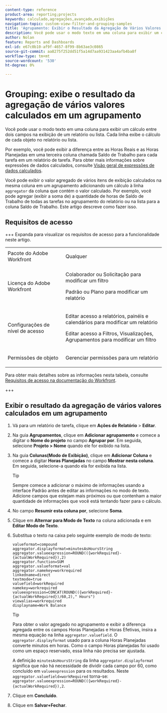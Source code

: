 ```yaml
---
content-type: reference
product-area: reporting;projects
keywords: calculado,agregações,avançado,exibições
navigation-topic: custom-view-filter-and-grouping-samples
title: 'Agrupamento: Exibir o Resultado da Agregação de Vários Valores Calculados em um Agrupamento'
description: Você pode usar o modo texto em uma coluna para exibir um cálculo entre dois campos na exibição de um relatório ou lista. Cada linha exibe o cálculo de cada objeto no relatório ou lista.
author: Nolan
feature: Reports and Dashboards
exl-id: e67c0b10-af9f-4657-8f99-8b63ae3c0865
source-git-commit: aa8275f252dd51f5a14d7aa931423aa4afb4ba8f
workflow-type: tm+mt
source-wordcount: '530'
ht-degree: 0%

---
```


# Grouping: exibe o resultado da agregação de vários valores calculados em um agrupamento

<!--Audited: 10/2024-->

Você pode usar o modo texto em uma coluna para exibir um cálculo entre dois campos na exibição de um relatório ou lista. Cada linha exibe o cálculo de cada objeto no relatório ou lista.

Por exemplo, você pode exibir a diferença entre as Horas Reais e as Horas Planejadas em uma terceira coluna chamada Saldo de Trabalho para cada tarefa em um relatório de tarefa. Para obter mais informações sobre expressões de dados calculados, consulte [Visão geral de expressões de dados calculados](../../../reports-and-dashboards/reports/calc-cstm-data-reports/calculated-data-expressions.md).

Você pode exibir o valor agregado de vários itens de exibição calculados na mesma coluna em um agrupamento adicionando um cálculo à linha `aggregator` da coluna que contém o valor calculado. Por exemplo, você pode agregar (exibir a soma de) a quantidade de horas de Saldo de Trabalho de todas as tarefas no agrupamento do relatório ou na lista para a coluna Saldo de Trabalho. Este artigo descreve como fazer isso.

## Requisitos de acesso

+++ Expanda para visualizar os requisitos de acesso para a funcionalidade neste artigo. 

<table style="table-layout:auto"> 
 <col> 
 <col> 
 <tbody> 
  <tr> 
   <td role="rowheader">Pacote do Adobe Workfront</td> 
   <td> <p>Qualquer</p> </td> 
  </tr> 
  <tr> 
   <td role="rowheader">Licença do Adobe Workfront</td> 
   <td> 
   <p>Colaborador ou Solicitação para modificar um filtro </p>
   <p>Padrão ou Plano para modificar um relatório</p>
  </tr> 
  <tr> 
   <td role="rowheader">Configurações de nível de acesso</td> 
   <td> <p>Editar acesso a relatórios, painéis e calendários para modificar um relatório</p> <p>Editar acesso a Filtros, Visualizações, Agrupamentos para modificar um filtro</p> </td> 
  </tr> 
  <tr> 
   <td role="rowheader">Permissões de objeto</td> 
   <td> <p>Gerenciar permissões para um relatório</p>  </td> 
  </tr> 
 </tbody> 
</table>

Para obter mais detalhes sobre as informações nesta tabela, consulte [Requisitos de acesso na documentação do Workfront](/help/quicksilver/administration-and-setup/add-users/access-levels-and-object-permissions/access-level-requirements-in-documentation.md).

+++

## Exibir o resultado da agregação de vários valores calculados em um agrupamento

1. Vá para um relatório de tarefa, clique em **Ações de Relatório** > **Editar**.
1. Na guia **Agrupamentos**, clique em **Adicionar agrupamento** e comece a digitar o **Nome do projeto** no campo **Agrupar por**. Em seguida, selecione **Projeto > Nome** quando ele for exibido na lista.

1. Na guia **Colunas(Modo de Exibição)**, clique em **Adicionar Coluna** e comece a digitar **Horas Planejadas** no campo **Mostrar nesta coluna**. Em seguida, selecione-a quando ela for exibida na lista.

   >[!TIP]
   >
   >Sempre comece a adicionar o máximo de informações usando a interface Padrão antes de editar as informações no modo de texto. Adicione campos que estejam mais próximos ou que contenham a maior quantidade de informações que você está tentando fazer para o cálculo.

1. No campo **Resumir esta coluna por**, selecione **Soma**.
1. Clique em **Alternar para Modo de Texto** na coluna adicionada e em **Editar Modo de Texto**.
1. Substitua o texto na caixa pelo seguinte exemplo de modo de texto:

   ```
   valueformat=compound
   aggregator.displayformat=minutesAsHoursString
   aggregator.valueexpression=ROUND(({workRequired}-{actualWorkRequired}),2)
   aggregator.function=SUM
   aggregator.valueformat=val
   aggregator.namekey=workrequired
   linkedname=direct
   textmode=true
   valuefield=workRequired
   namekey=workrequired
   valueexpression=CONCAT(ROUND(({workRequired}-{actualWorkRequired})/60,2)," Hours") 
   viewalias=workrequired 
   displayname=Work Balance
   ```

   >[!TIP]
   >
   >Para obter o valor agregado no agrupamento e exibir a diferença agregada entre os campos Horas Planejadas e Horas Efetivas, insira a mesma equação na linha `aggregator.valuefield`. O `aggregator.displayformat` usado para a coluna Horas Planejadas converte minutos em horas. Como o campo Horas planejadas foi usado como um espaço reservado, essa linha não precisa ser ajustada.
   >
   >
   >A definição `minutesAsHoursString` da linha `aggregator.displayformat` significa que não há necessidade de dividir cada campo por 60, como concluído em `valueexpression` para os resultados. Neste `aggregator.valuefield=workRequired` torna-se: `aggregator.valueexpression=ROUND(({workRequired}-{actualWorkRequired}),2`.
1. Clique em **Concluído**.
1. Clique em **Salvar+Fechar**.
